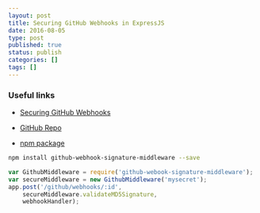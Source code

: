 ```yaml
---
layout: post
title: Securing GitHub Webhooks in ExpressJS
date: 2016-08-05
type: post
published: true
status: publish
categories: []
tags: []
---
```


### Useful links

* [Securing GitHub Webhooks](https://developer.github.com/webhooks/securing/)

* [GitHub Repo](https://github.com/Phanatic/Github-webook-signature-middleware)

* [npm package](https://www.npmjs.com/package/github-webook-signature-middleware)

``` bash
npm install github-webhook-signature-middleware --save
```

``` javascript
var GithubMiddleware = require('github-webook-signature-middleware');
var secureMiddleware = new GithubMiddleware('mysecret');
app.post('/github/webhooks/:id',
	secureMiddleware.validateMD5Signature,
	webhookHandler);
```
